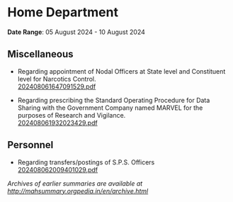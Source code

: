 # Home Department

**Date Range**: 05 August 2024 - 10 August 2024


## Miscellaneous
- Regarding appointment of Nodal Officers at State level and Constituent level for Narcotics Control.\
  [202408061647091529.pdf](https://gr.maharashtra.gov.in/Site/Upload/Government%20Resolutions/English/202408061647091529.pdf)

- Regarding prescribing the Standard Operating Procedure for Data Sharing with the Government Company named MARVEL for the purposes of Research and Vigilance.\
  [202408061932023429.pdf](https://gr.maharashtra.gov.in/Site/Upload/Government%20Resolutions/English/202408061932023429.pdf)

## Personnel
- Regarding transfers/postings of S.P.S. Officers\
  [202408062009401029.pdf](https://gr.maharashtra.gov.in/Site/Upload/Government%20Resolutions/English/202408062009401029.pdf)


*Archives of earlier summaries are available at http://mahsummary.orgpedia.in/en/archive.html*